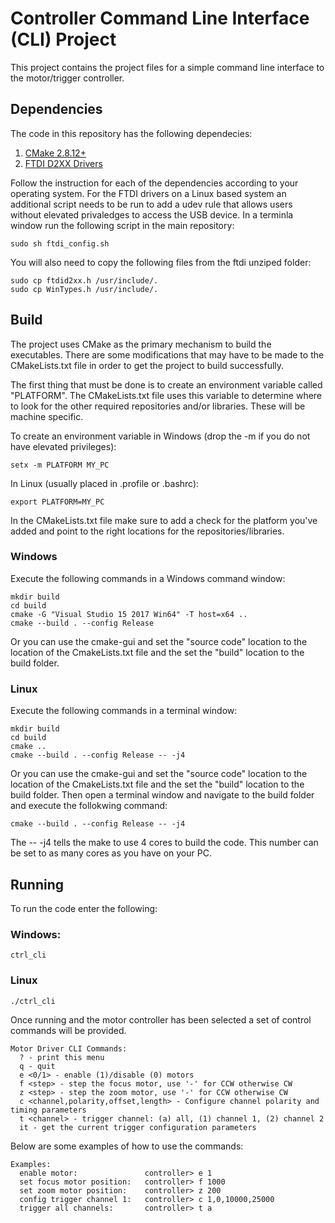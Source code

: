 # Controller Command Line Interface (CLI) Project

This project contains the project files for a simple command line interface to the motor/trigger controller.


## Dependencies

The code in this repository has the following dependecies:

1. [CMake 2.8.12+](https://cmake.org/download/)
2. [FTDI D2XX Drivers](https://www.ftdichip.com/Drivers/D2XX.htm)

Follow the instruction for each of the dependencies according to your operating system.  For the FTDI drivers on a Linux based system an additional script needs to be run to add a udev rule that allows users without elevated privaledges to access the USB device.  In a terminla window run the following script in the main repository:

```
sudo sh ftdi_config.sh
```

You will also need to copy the following files from the ftdi unziped folder:

```
sudo cp ftdid2xx.h /usr/include/.
sudo cp WinTypes.h /usr/include/.
```

## Build

The project uses CMake as the primary mechanism to build the executables.  There are some modifications that may have to be made to the CMakeLists.txt file in order to get the project to build successfully.

The first thing that must be done is to create an environment variable called "PLATFORM".  The CMakeLists.txt file uses this variable to determine where to look for the other required repositories and/or libraries.  These will be machine specific.

To create an environment variable in Windows (drop the -m if you do not have elevated privileges):
```
setx -m PLATFORM MY_PC
```

In Linux (usually placed in .profile or .bashrc):
```
export PLATFORM=MY_PC
```

In the CMakeLists.txt file make sure to add a check for the platform you've added and point to the right locations for the repositories/libraries.

### Windows

Execute the following commands in a Windows command window:

```
mkdir build
cd build
cmake -G "Visual Studio 15 2017 Win64" -T host=x64 ..
cmake --build . --config Release
```

Or you can use the cmake-gui and set the "source code" location to the location of the CmakeLists.txt file and the set the "build" location to the build folder. 

### Linux

Execute the following commands in a terminal window:

```
mkdir build
cd build
cmake ..
cmake --build . --config Release -- -j4
```

Or you can use the cmake-gui and set the "source code" location to the location of the CmakeLists.txt file and the set the "build" location to the build folder. Then open a terminal window and navigate to the build folder and execute the follokwing command:

```
cmake --build . --config Release -- -j4
```

The -- -j4 tells the make to use 4 cores to build the code.  This number can be set to as many cores as you have on your PC.

## Running

To run the code enter the following:

### Windows:

```
ctrl_cli
```

### Linux

```
./ctrl_cli
```

Once running and the motor controller has been selected a set of control commands will be provided.

```
Motor Driver CLI Commands:
  ? - print this menu
  q - quit
  e <0/1> - enable (1)/disable (0) motors
  f <step> - step the focus motor, use '-' for CCW otherwise CW
  z <step> - step the zoom motor, use '-' for CCW otherwise CW
  c <channel,polarity,offset,length> - Configure channel polarity and timing parameters
  t <channel> - trigger channel: (a) all, (1) channel 1, (2) channel 2
  it - get the current trigger configuration parameters
```

Below are some examples of how to use the commands:

```
Examples:
  enable motor:               controller> e 1
  set focus motor position:   controller> f 1000
  set zoom motor position:    controller> z 200
  config trigger channel 1:   controller> c 1,0,10000,25000
  trigger all channels:       controller> t a
```
